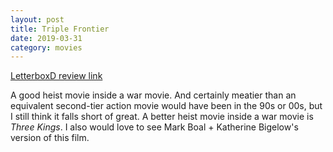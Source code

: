 ```yaml
---
layout: post
title: Triple Frontier
date: 2019-03-31
category: movies
---
```

 
[LetterboxD review link](https://letterboxd.com/samarthbhaskar/film/triple-frontier/)

A good heist movie inside a war movie. And certainly meatier than an equivalent second-tier action movie would have been in the 90s or 00s, but I still think it falls short of great. A better heist movie inside a war movie is <em>Three Kings</em>. I also would love to see Mark Boal + Katherine Bigelow's version of this film.